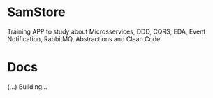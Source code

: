# SamStore
Training APP to study about Microsservices, DDD, CQRS, EDA, Event Notification, RabbitMQ, Abstractions and Clean Code.

# Docs
(...) Building...
